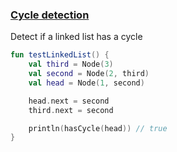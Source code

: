 ### <ins>Cycle detection</ins>

Detect if a linked list has a cycle

```kotlin
fun testLinkedList() {
    val third = Node(3)
    val second = Node(2, third)
    val head = Node(1, second)

    head.next = second
    third.next = second

    println(hasCycle(head)) // true
}
```